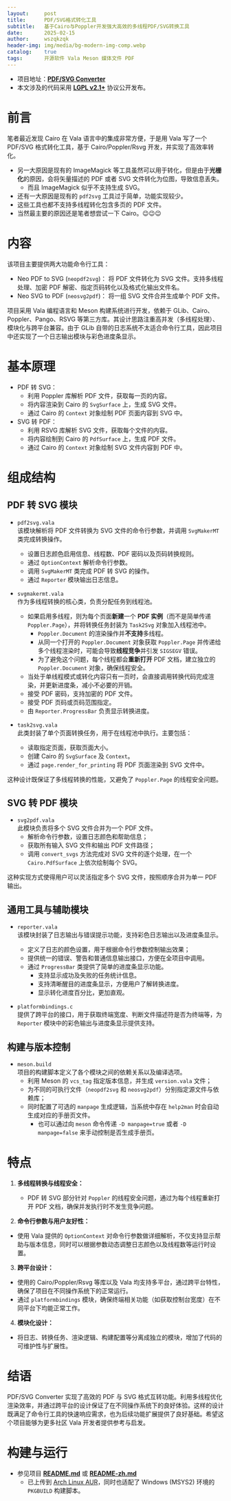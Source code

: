 ```yaml
---
layout:     post
title:      PDF/SVG格式转化工具
subtitle:   基于Cairo与Poppler开发强大高效的多线程PDF/SVG转换工具
date:       2025-02-15
author:     wszqkzqk
header-img: img/media/bg-modern-img-comp.webp
catalog:    true
tags:       开源软件 Vala Meson 媒体文件 PDF
---
```


* 项目地址：[**PDF/SVG Converter**](https://github.com/wszqkzqk/pdf-svg-conv)
* 本文涉及的代码采用 [**LGPL v2.1+**](https://www.gnu.org/licenses/old-licenses/lgpl-2.1.en.html) 协议公开发布。

# 前言

笔者最近发现 Cairo 在 Vala 语言中的集成非常方便，于是用 Vala 写了一个 PDF/SVG 格式转化工具，基于 Cairo/Poppler/Rsvg 开发，并实现了高效率转化。
* 另一大原因是现有的 ImageMagick 等工具虽然可以用于转化，但是由于**光栅化**的原因，会将矢量描述的 PDF 或者 SVG 文件转化为位图，导致信息丢失。
  * 而且 ImageMagick 似乎不支持生成 SVG。
* 还有一大原因是现有的 `pdf2svg` 工具过于简单，功能实现较少。
* 这些工具也都不支持多线程转化包含多页的 PDF 文件。
* 当然最主要的原因还是笔者想尝试一下 Cairo。😉😉😉

# 内容

该项目主要提供两大功能命令行工具：

* Neo PDF to SVG (`neopdf2svg`)： 将 PDF 文件转化为 SVG 文件。支持多线程处理、加密 PDF 解密、指定页码转化以及格式化输出文件名。
* Neo SVG to PDF (`neosvg2pdf`)： 将一组 SVG 文件合并生成单个 PDF 文件。

项目采用 Vala 编程语言和 Meson 构建系统进行开发，依赖于 GLib、Cairo、Poppler、Pango、RSVG 等第三方库。其设计思路注重高并发（多线程处理）、模块化与跨平台兼容。由于 GLib 自带的日志系统不太适合命令行工具，因此项目中还实现了一个日志输出模块与彩色进度条显示。

# 基本原理

* PDF 转 SVG：  
  * 利用 Poppler 库解析 PDF 文件，获取每一页的内容。
  * 将内容渲染到 Cairo 的 `SvgSurface` 上，生成 SVG 文件。
  * 通过 Cairo 的 `Context` 对象绘制 PDF 页面内容到 SVG 中。
* SVG 转 PDF：  
  * 利用 RSVG 库解析 SVG 文件，获取每个文件的内容。
  * 将内容绘制到 Cairo 的 `PdfSurface` 上，生成 PDF 文件。
  * 通过 Cairo 的 `Context` 对象绘制 SVG 文件内容到 PDF 中。

# 组成结构

## PDF 转 SVG 模块

* `pdf2svg.vala`  
  该模块解析将 PDF 文件转换为 SVG 文件的命令行参数，并调用 `SvgMakerMT` 类完成转换操作。
  * 设置日志颜色启用信息、线程数、PDF 密码以及页码转换规则。
  * 通过 `OptionContext` 解析命令行参数。
  * 调用 `SvgMakerMT` 类完成 PDF 转 SVG 的操作。
  * 通过 `Reporter` 模块输出日志信息。

* `svgmakermt.vala`  
  作为多线程转换的核心类，负责分配任务到线程池。  
  * 如果启用多线程，则为每个页面**新建**一个 **PDF 实例**（而不是简单传递 `Poppler.Page`），并将转换任务封装为 `Task2Svg` 对象加入线程池中。
    * `Poppler.Document` 的渲染操作并**不支持**多线程。
    * 从同一个打开的 `Poppler.Document` 对象获取 `Poppler.Page` 并传递给多个线程渲染时，可能会导致**线程竞争**并引发 `SIGSEGV` 错误。
    * 为了避免这个问题，每个线程都会**重新打开** PDF 文档，建立独立的 `Poppler.Document` 对象，确保线程安全。
  * 当处于单线程模式或转化内容只有一页时，会直接调用转换代码完成渲染，并更新进度条，减小不必要的开销。
  * 接受 PDF 密码，支持加密的 PDF 文件。
  * 接受 PDF 页码或页码范围指定。
  * 由 `Reporter.ProgressBar` 负责显示转换进度。

* `task2svg.vala`  
  此类封装了单个页面转换任务，用于在线程池中执行。主要包括：
  * 读取指定页面，获取页面大小。
  * 创建 Cairo 的 `SvgSurface` 及 `Context`。
  * 通过 `page.render_for_printing` 将 PDF 页面渲染到 SVG 文件中。

这种设计既保证了多线程转换的性能，又避免了 `Poppler.Page` 的线程安全问题。

## SVG 转 PDF 模块

* `svg2pdf.vala`  
  此模块负责将多个 SVG 文件合并为一个 PDF 文件。
  * 解析命令行参数，设置日志颜色和帮助信息；
  * 获取所有输入 SVG 文件和输出 PDF 文件路径；
  * 调用 `convert_svgs` 方法完成对 SVG 文件的逐个处理，在一个 `Cairo.PdfSurface` 上依次绘制每个 SVG。

这种实现方式使得用户可以灵活指定多个 SVG 文件，按照顺序合并为单一 PDF 输出。

## 通用工具与辅助模块

* `reporter.vala`  
  该模块封装了日志输出与错误提示功能，支持彩色日志输出以及进度条显示。  
  * 定义了日志的颜色设置，用于根据命令行参数控制输出效果；
  * 提供统一的错误、警告和普通信息输出接口，方便在全项目中调用。
  * 通过 `ProgressBar` 类提供了简单的进度条显示功能。
    * 支持显示成功及失败的任务统计信息。
    * 支持清晰醒目的进度条显示，方便用户了解转换进度。
    * 显示转化进度百分比，更加直观。

* `platformbindings.c`  
  提供了跨平台的接口，用于获取终端宽度、判断文件描述符是否为终端等，为 `Reporter` 模块中的彩色输出与进度条显示提供支持。

## 构建与版本控制

* `meson.build`  
  项目的构建脚本定义了各个模块之间的依赖关系以及编译选项。  
  * 利用 Meson 的 `vcs_tag` 指定版本信息，并生成 `version.vala` 文件；
  * 为不同的可执行文件（`neopdf2svg` 和 `neosvg2pdf`）分别指定源文件与依赖库；
  * 同时配置了可选的 `manpage` 生成逻辑，当系统中存在 `help2man` 时会自动生成对应的手册页文件。
    * 也可以通过向 `meson` 命令传递 `-D manpage=true` 或者 `-D manpage=false` 来手动控制是否生成手册页。

# 特点

1. **多线程转换与线程安全：**  
   * PDF 转 SVG 部分针对 `Poppler` 的线程安全问题，通过为每个线程重新打开 PDF 文档，确保并发执行时不发生竞争问题。

2. **命令行参数与用户友好性：**  
  * 使用 Vala 提供的 `OptionContext` 对命令行参数做详细解析，不仅支持显示帮助与版本信息，同时可以根据参数动态调整日志颜色以及线程数等运行时设置。

3. **跨平台设计：**  
  * 使用的 Cairo/Poppler/Rsvg 等库以及 Vala 均支持多平台，通过跨平台特性，确保了项目在不同操作系统下的正常运行。
  * 通过 `platformbindings` 模块，确保终端相关功能（如获取控制台宽度）在不同平台下均能正常工作。

4. **模块化设计：**  
  * 将日志、转换任务、渲染逻辑、构建配置等分离成独立的模块，增加了代码的可维护性与扩展性。

# 结语

PDF/SVG Converter 实现了高效的 PDF 与 SVG 格式互转功能。利用多线程优化渲染效率，并通过跨平台的设计保证了在不同操作系统下的良好体验。这样的设计既满足了命令行工具的快速响应需求，也为后续功能扩展提供了良好基础。希望这个项目能够为更多社区 Vala 开发者提供参考与启发。

# 构建与运行

* 参见项目 [**README.md**](https://github.com/wszqkzqk/pdf-svg-conv) 或 [**README-zh.md**](https://github.com/wszqkzqk/pdf-svg-conv/blob/main/README-zh.md)
  * 已上传到 [Arch Linux AUR](https://aur.archlinux.org/packages/pdf-svg-conv)，同时也适配了 Windows (MSYS2) 环境的 `PKGBUILD` 构建脚本。
